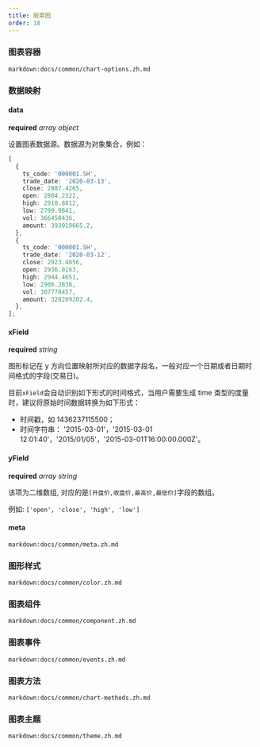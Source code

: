 ```yaml
---
title: 股票图
order: 18
---
```


### 图表容器

`markdown:docs/common/chart-options.zh.md`

### 数据映射

#### data

<description>**required** _array object_</description>

设置图表数据源。数据源为对象集合，例如：

```ts
[
  {
    ts_code: '000001.SH',
    trade_date: '2020-03-13',
    close: 2887.4265,
    open: 2804.2322,
    high: 2910.8812,
    low: 2799.9841,
    vol: 366450436,
    amount: 393019665.2,
  },
  {
    ts_code: '000001.SH',
    trade_date: '2020-03-12',
    close: 2923.4856,
    open: 2936.0163,
    high: 2944.4651,
    low: 2906.2838,
    vol: 307778457,
    amount: 328209202.4,
  },
];
```

#### xField 

<description>**required** _string_</description>

图形标记在 y 方向位置映射所对应的数据字段名，一般对应一个日期或者日期时间格式的字段(交易日)。

目前`xField`会自动识别如下形式的时间格式，当用户需要生成 time 类型的度量时，建议将原始时间数据转换为如下形式：

- 时间戳，如 1436237115500；
- 时间字符串： '2015-03-01'，'2015-03-01 12:01:40'，'2015/01/05'，'2015-03-01T16:00:00.000Z'。

#### yField 

<description>**required** _array string_</description>

该项为二维数组, 对应的是`[开盘价,收盘价,最高价,最低价]`字段的数组。

例如: `['open', 'close', 'high', 'low']`

#### meta

`markdown:docs/common/meta.zh.md`

### 图形样式

`markdown:docs/common/color.zh.md`

### 图表组件

`markdown:docs/common/component.zh.md`

### 图表事件

`markdown:docs/common/events.zh.md`

### 图表方法

`markdown:docs/common/chart-methods.zh.md`

### 图表主题

`markdown:docs/common/theme.zh.md`
